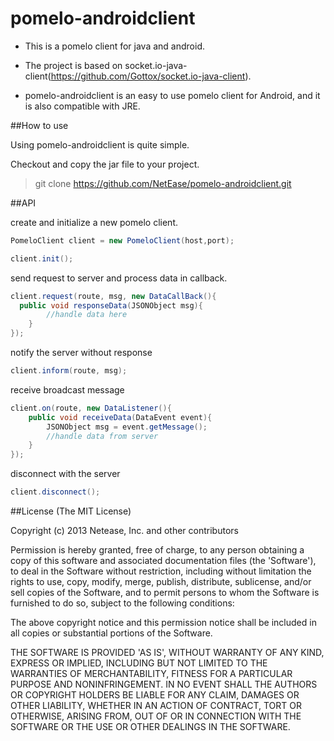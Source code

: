 pomelo-androidclient
====================
* This is a pomelo client for java and android.

* The project is based on socket.io-java-client(https://github.com/Gottox/socket.io-java-client).

* pomelo-androidclient is an easy to use pomelo client for Android, and it is also compatible with JRE.

##How to use

Using pomelo-androidclient is quite simple.

Checkout and copy the jar file to your project.

>git clone https://github.com/NetEase/pomelo-androidclient.git

##API

create and initialize a new pomelo client.
```java
PomeloClient client = new PomeloClient(host,port);

client.init();
```

send request to server and process data in callback.
```java
client.request(route, msg, new DataCallBack(){
  public void responseData(JSONObject msg){
		//handle data here
	}
});
```

notify the server without response
```java
client.inform(route, msg);
```

receive broadcast message
```java
client.on(route, new DataListener(){
	public void receiveData(DataEvent event){
		JSONObject msg = event.getMessage();
		//handle data from server	
	}
});
```

disconnect with the server
```java
client.disconnect();
```

##License
(The MIT License)

Copyright (c) 2013 Netease, Inc. and other contributors

Permission is hereby granted, free of charge, to any person obtaining a copy of this software and associated documentation files (the 'Software'), to deal in the Software without restriction, including without limitation the rights to use, copy, modify, merge, publish, distribute, sublicense, and/or sell copies of the Software, and to permit persons to whom the Software is furnished to do so, subject to the following conditions:

The above copyright notice and this permission notice shall be included in all copies or substantial portions of the Software.

THE SOFTWARE IS PROVIDED 'AS IS', WITHOUT WARRANTY OF ANY KIND, EXPRESS OR IMPLIED, INCLUDING BUT NOT LIMITED TO THE WARRANTIES OF MERCHANTABILITY, FITNESS FOR A PARTICULAR PURPOSE AND NONINFRINGEMENT. IN NO EVENT SHALL THE AUTHORS OR COPYRIGHT HOLDERS BE LIABLE FOR ANY CLAIM, DAMAGES OR OTHER LIABILITY, WHETHER IN AN ACTION OF CONTRACT, TORT OR OTHERWISE, ARISING FROM, OUT OF OR IN CONNECTION WITH THE SOFTWARE OR THE USE OR OTHER DEALINGS IN THE SOFTWARE.
